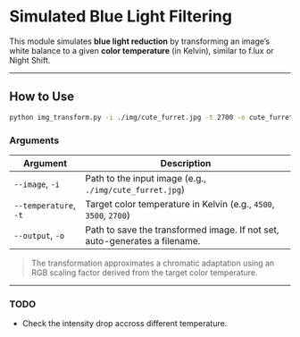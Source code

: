 # Simulated Blue Light Filtering

This module simulates **blue light reduction** by transforming an image’s white balance to a given **color temperature** (in Kelvin), similar to f.lux or Night Shift.

---

## How to Use

```bash
python img_transform.py -i ./img/cute_furret.jpg -t 2700 -o cute_furret_2700.png
```

### Arguments

| Argument              | Description                                                                |
| --------------------- | -------------------------------------------------------------------------- |
| `--image`, `-i`       | Path to the input image (e.g., `./img/cute_furret.jpg`)                    |
| `--temperature`, `-t` | Target color temperature in Kelvin (e.g., `4500`, `3500`, `2700`)          |
| `--output`, `-o`      | Path to save the transformed image. If not set, auto-generates a filename. |

> The transformation approximates a chromatic adaptation using an RGB scaling factor derived from the target color temperature.

---

### TODO
- Check the intensity drop accross different temperature. 

